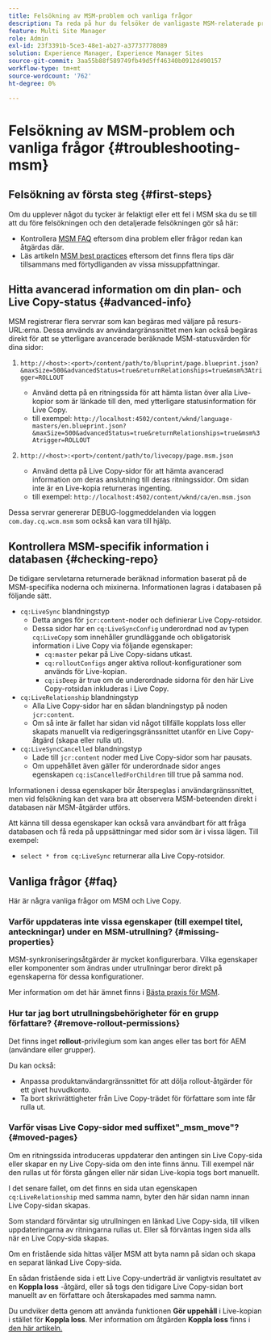 ```yaml
---
title: Felsökning av MSM-problem och vanliga frågor
description: Ta reda på hur du felsöker de vanligaste MSM-relaterade problemen och får svar på de vanligaste MSM-relaterade frågorna.
feature: Multi Site Manager
role: Admin
exl-id: 23f3391b-5ce3-48e1-ab27-a37737778089
solution: Experience Manager, Experience Manager Sites
source-git-commit: 3aa55b88f589749fb49d5ff46340b0912d490157
workflow-type: tm+mt
source-wordcount: '762'
ht-degree: 0%

---
```


# Felsökning av MSM-problem och vanliga frågor {#troubleshooting-msm}

## Felsökning av första steg {#first-steps}

Om du upplever något du tycker är felaktigt eller ett fel i MSM ska du se till att du före felsökningen och den detaljerade felsökningen gör så här:

* Kontrollera [MSM FAQ](#faq) eftersom dina problem eller frågor redan kan åtgärdas där.
* Läs artikeln [MSM best practices](msm-best-practices.md) eftersom det finns flera tips där tillsammans med förtydliganden av vissa missuppfattningar.

## Hitta avancerad information om din plan- och Live Copy-status {#advanced-info}

MSM registrerar flera servrar som kan begäras med väljare på resurs-URL:erna. Dessa används av användargränssnittet men kan också begäras direkt för att se ytterligare avancerade beräknade MSM-statusvärden för dina sidor:

1. `http://<host>:<port>/content/path/to/bluprint/page.blueprint.json?&maxSize=500&advancedStatus=true&returnRelationships=true&msm%3Atrigger=ROLLOUT`
   * Använd detta på en ritningssida för att hämta listan över alla Live-kopior som är länkade till den, med ytterligare statusinformation för Live Copy.
   * till exempel:
     `http://localhost:4502/content/wknd/language-masters/en.blueprint.json?&maxSize=500&advancedStatus=true&returnRelationships=true&msm%3Atrigger=ROLLOUT`


1. `http://<host>:<port>/content/path/to/livecopy/page.msm.json`
   * Använd detta på Live Copy-sidor för att hämta avancerad information om deras anslutning till deras ritningssidor. Om sidan inte är en Live-kopia returneras ingenting.
   * till exempel:
     `http://localhost:4502/content/wknd/ca/en.msm.json`

Dessa servrar genererar DEBUG-loggmeddelanden via loggen `com.day.cq.wcm.msm` som också kan vara till hjälp.

## Kontrollera MSM-specifik information i databasen {#checking-repo}

De tidigare servletarna returnerade beräknad information baserat på de MSM-specifika noderna och mixinerna. Informationen lagras i databasen på följande sätt.

* `cq:LiveSync` blandningstyp
   * Detta anges för `jcr:content`-noder och definierar Live Copy-rotsidor.
   * Dessa sidor har en `cq:LiveSyncConfig` underordnad nod av typen `cq:LiveCopy` som innehåller grundläggande och obligatorisk information i Live Copy via följande egenskaper:
      * `cq:master` pekar på Live Copy-sidans utkast.
      * `cq:rolloutConfigs` anger aktiva rollout-konfigurationer som används för Live-kopian.
      * `cq:isDeep` är true om de underordnade sidorna för den här Live Copy-rotsidan inkluderas i Live Copy.
* `cq:LiveRelationship` blandningstyp
   * Alla Live Copy-sidor har en sådan blandningstyp på noden `jcr:content`.
   * Om så inte är fallet har sidan vid något tillfälle kopplats loss eller skapats manuellt via redigeringsgränssnittet utanför en Live Copy-åtgärd (skapa eller rulla ut).
* `cq:LiveSyncCancelled` blandningstyp
   * Lade till `jcr:content` noder med Live Copy-sidor som har pausats.
   * Om uppehållet även gäller för underordnade sidor anges egenskapen `cq:isCancelledForChildren` till true på samma nod.

Informationen i dessa egenskaper bör återspeglas i användargränssnittet, men vid felsökning kan det vara bra att observera MSM-beteenden direkt i databasen när MSM-åtgärder utförs.

Att känna till dessa egenskaper kan också vara användbart för att fråga databasen och få reda på uppsättningar med sidor som är i vissa lägen. Till exempel:

* `select * from cq:LiveSync` returnerar alla Live Copy-rotsidor.

## Vanliga frågor {#faq}

Här är några vanliga frågor om MSM och Live Copy.

### Varför uppdateras inte vissa egenskaper (till exempel titel, anteckningar) under en MSM-utrullning? {#missing-properties}

MSM-synkroniseringsåtgärder är mycket konfigurerbara. Vilka egenskaper eller komponenter som ändras under utrullningar beror direkt på egenskaperna för dessa konfigurationer.

Mer information om det här ämnet finns i [Bästa praxis för MSM](msm-best-practices.md).

### Hur tar jag bort utrullningsbehörigheter för en grupp författare? {#remove-rollout-permissions}

Det finns inget **rollout**-privilegium som kan anges eller tas bort för AEM (användare eller grupper).

Du kan också:

* Anpassa produktanvändargränssnittet för att dölja rollout-åtgärder för ett givet huvudkonto.
* Ta bort skrivrättigheter från Live Copy-trädet för författare som inte får rulla ut.

### Varför visas Live Copy-sidor med suffixet&quot;_msm_move&quot;? {#moved-pages}

Om en ritningssida introduceras uppdaterar den antingen sin Live Copy-sida eller skapar en ny Live Copy-sida om den inte finns ännu. Till exempel när den rullas ut för första gången eller när sidan Live-kopia togs bort manuellt.

I det senare fallet, om det finns en sida utan egenskapen `cq:LiveRelationship` med samma namn, byter den här sidan namn innan Live Copy-sidan skapas.

Som standard förväntar sig utrullningen en länkad Live Copy-sida, till vilken uppdateringarna av ritningarna rullas ut. Eller så förväntas ingen sida alls när en Live Copy-sida skapas.

Om en fristående sida hittas väljer MSM att byta namn på sidan och skapa en separat länkad Live Copy-sida.

En sådan fristående sida i ett Live Copy-underträd är vanligtvis resultatet av en **Koppla loss** -åtgärd, eller så togs den tidigare Live Copy-sidan bort manuellt av en författare och återskapades med samma namn.

Du undviker detta genom att använda funktionen **Gör uppehåll** i Live-kopian i stället för **Koppla loss**. Mer information om åtgärden **Koppla loss** finns i [den här artikeln.](msm-livecopy.md)
